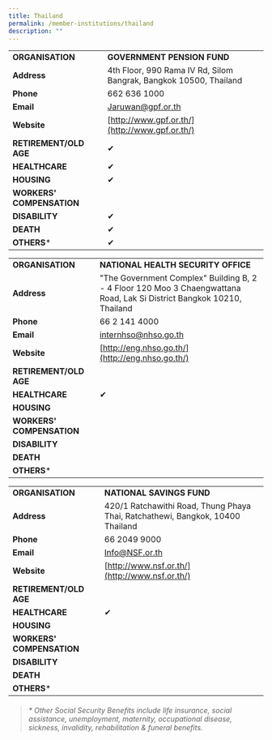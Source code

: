 ```yaml
---
title: Thailand
permalink: /member-institutions/thailand
description: ""
---
```

|  |  | 
| -------- | -------- | 
| **ORGANISATION** | **GOVERNMENT PENSION FUND** | 
| **Address** | 4th Floor, 990 Rama IV Rd, Silom Bangrak, Bangkok 10500, Thailand | 
| **Phone** | 662 636 1000 | 
| **Email** | [Jaruwan@gpf.or.th](mailto:Jaruwan@gpf.or.th) | 
| **Website** | [http://www.gpf.or.th/](http://www.gpf.or.th/) | 
| **RETIREMENT/OLD AGE** | ✔ | 
| **HEALTHCARE** | ✔ | 
| **HOUSING** | ✔ | 
| **WORKERS' COMPENSATION** |   | 
| **DISABILITY** | ✔ | 
| **DEATH** | ✔ | 
| **OTHERS*** | ✔ |


|  |  | 
| -------- | -------- | 
| **ORGANISATION** | **NATIONAL HEALTH SECURITY OFFICE** | 
| **Address** | "The Government Complex" Building B, 2 - 4 Floor 120 Moo 3 Chaengwattana Road, Lak Si District Bangkok 10210, Thailand | 
| **Phone** | 66 2 141 4000 | 
| **Email** | [internhso@nhso.go.th](mailto:internhso@nhso.go.th) | 
| **Website** | [http://eng.nhso.go.th/](http://eng.nhso.go.th/) | 
| **RETIREMENT/OLD AGE** |  | 
| **HEALTHCARE** | ✔ | 
| **HOUSING** |  | 
| **WORKERS' COMPENSATION** |   | 
| **DISABILITY** |  | 
| **DEATH** |  | 
| **OTHERS*** |  |

|  |  | 
| -------- | -------- | 
| **ORGANISATION** | **NATIONAL SAVINGS FUND** | 
| **Address** | 420/1 Ratchawithi Road, Thung Phaya Thai, Ratchathewi, Bangkok, 10400 Thailand | 
| **Phone** | 66 2049 9000 | 
| **Email** | [Info@NSF.or.th](mailto:Info@NSF.or.th) | 
| **Website** | [http://www.nsf.or.th/](http://www.nsf.or.th/) | 
| **RETIREMENT/OLD AGE** |  | 
| **HEALTHCARE** | ✔ | 
| **HOUSING** |  | 
| **WORKERS' COMPENSATION** |   | 
| **DISABILITY** |  | 
| **DEATH** |  | 
| **OTHERS*** |  |


> ###### \* Other Social Security Benefits include life insurance, social assistance, unemployment, maternity, occupational disease, sickness, invalidity, rehabilitation & funeral benefits.